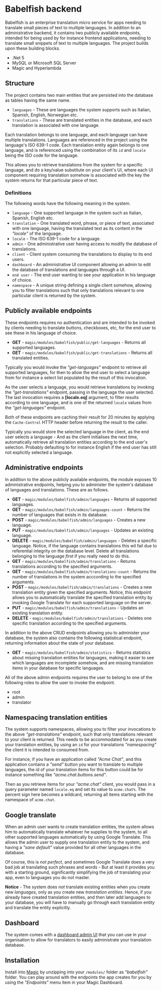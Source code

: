 
# Babelfish backend

Babelfish is an enterprise translation micro service for apps needing to translate small pieces of text
to multiple languages. In addition to an administrative backend, it contains two publicly available
endpoints, intended for being used by for instance frontend applications, needing to translate small
snippets of text to multiple languages. The project builds upon these building blocks.

* .Net 5
* MySQL or Microsoft SQL Server
* Magic and Hyperlambda

## Structure

The project contains two main entities that are persisted into the database as tables having the
same name.

* `languages` - These are languages the system supports such as Italian, Spanish, English, Norwegian etc.
* `translations` - These are translated entities in the database, and each translation is associated with one language.

Each translation belongs to one language, and each language can have multiple translations. Languages are referenced
in the project using the language's ISO 639-1 code. Each translation entity again belongs to one language, and is
referenced using the combination of its `id` and `locale` being the ISO code for the language.

This allows you to retrieve translations from the system for a specific language, and do a key/value substitute
on your client's UI, where each UI component requiring translation somehow is associated with the key the system
returns for that particular piece of text.

### Definitions

The following words have the following meaning in the system.

* `language` - One supported language in the system such as Italian, Spanish, English etc.
* `translation` - One translated word, phrase, or piece of text, associated with one language, having the translated text as its content in the _"locale"_ of the language.
* `locale` - The ISO 639-1 code for a language.
* `admin` - One administrative user having access to modify the database of translations.
* `client` - Client system consuming the translations to display to its end users.
* `dashboard` - An administrative UI component allowing an admin to edit the database of translations and languages through a UI.
* `end user` - The end user wanting to see your application in his language of choice.
* `namespace` - A unique string defining a single client somehow, allowing you to filter translations such that only translations relevant to one particular client is returned by the system.

## Publicly available endpoints

These endpoints requires no authentication and are intended to be invoked by clients
needing to translate buttons, checkboxes, etc, for the end user to see these in his language of
choice.

* __GET__ - `magic/modules/babelfish/public/get-languages` - Returns all supported languages.
* __GET__ - `magic/modules/babelfish/public/get-translations` - Returns all translated entities.

Typically you would invoke the _"get-languages"_ endpoint to retrieve all supported languages, for
then to allow the end user to select a language from for instance a select list populated
by the result of this invocation.

As the user selects a language, you would retrieve translations by invoking the _"get-translations"_
endpoint, passing in the language the user selected. The last invocation requires a **[locale.eq]**
argument, to filter results according to one language, and is one of the returned `locale` values from
the _"get-languages"_ endpoint.

Both of these endpoints are caching their result for 20 minutes by applying the `Cache-Control` HTTP
header before returning the result to the caller.

Typically you would store the selected language in the client, as the end user selects a language -
And as the client initialises the next time, automatically retrieve all translation entities according
to the end user's selection. Probably defaulting to for instance English if the end user has still not
explicitly selected a language.

## Administrative endpoints

In addition to the above publicly available endpoints, the module exposes 10 administrative endpoints,
helping you to administer the system's database of languages and translations. These are as follows.

* __GET__ - `magic/modules/babelfish/admin/languages` - Returns all supported languages.
* __GET__ - `magic/modules/babelfish/admin/languages-count` - Returns the number of languages that exists in its database.
* __POST__ - `magic/modules/babelfish/admin/languages` - Creates a new language.
* __PUT__ - `magic/modules/babelfish/admin/languages` - Updates an existing language.
* __DELETE__ - `magic/modules/babelfish/admin/languages` - Deletes a specific language. Notice, if the language contains translations this wil fail due to referential integrity on the database level. Delete all translations belonging to the language _first_ if you really need to do this.
* __GET__ - `magic/modules/babelfish/admin/translations` - Returns translations according to the specified arguments.
* __GET__ - `magic/modules/babelfish/admin/translations-count` - Returns the number of translations in the system acccording to the specified arguments.
* __POST__ - `magic/modules/babelfish/admin/translations` - Creates a new translation entity given the specified arguments. Notice, this endpoint allows you to automatically translate the specified translation entity by invoking Google Translate for each supported language on the server.
* __PUT__ - `magic/modules/babelfish/admin/translations` - Updates an existing translation entity.
* __DELETE__ - `magic/modules/babelfish/admin/translations` - Deletes one specific translation according to the specified arguments.

In addition to the above CRUD endpoints allowing you to administer your database, the system also contains the following
statistical endpoint, returning information about the state of your database.

* __GET__ - `magic/modules/babelfish/admin/statistics` - Returns statistics about missing translation entities for languages, making it easier to see which languages are incomplete somehow, and are missing translation items in your database for specific languages.

All of the above admin endpoints requires the user to belong to one of the following roles to allow the user to invoke the endpoint.

* root
* admin
* translator

## Namespacing translation entities

The system supports namespaces, allowing you to filter your invocations to the above
_"get-translations"_ endpoint, such that only translations relevant to your client
is returned. This needs to be accommodated for as you create your translation entities, by
using an `id` for your translations _"namespacing"_ the client it is intended to consumed from.

For instance, if you have an application called _"Acme Chat"_, and this application contains a _"send"_
button you want to translate to multiple languages, the id of your translation items for this button
could be for instance something like _"acme.chat.buttons.send"_.

Then as you retrieve items for your _"acme.chat"_ client, you would pass in a query parameter named
`locale.eq` and set its value to `acme.chat%`. The percent sign here becomes a wildcard, returning
all items starting with the namespace of `acme.chat`.

## Google translate

When an admin user wants to create translation entities, the system allows him to automatically translate whatever
he supplies to the system, to all other supported languages automatically by using Google Translate. This allows the
admin user to supply one translation entity to the system, and having a _"sane default"_ value provided for all other
languages in the database.

Of course, this is _not perfect_, and sometimes Google Translate does a very bad job at translating such phrases
and words - But at least it provides you with a starting ground, significantly simplifying the job of translating
your app, even to languages you do not master.

**Notice** - The system does _not_ translate existing entities when you create new _languages_, only as you create
new _translation entities_. Hence, if you already have created translation entities, and then later add languages
to your database, you will have to manually go through each translation entity and translate the entity explicitly.

## Dashboard

The system comes with a [dashboard admin UI](https://github.com/polterguy/babelfish.frontend) that you can use
in your organisation to allow for translators to easily administrate your translation database.

## Installation

Install into [Magic](https://github.com/polterguy/magic) by unzipping into your `/modules/` folder
as _"babelfish"_ folder. You can play around with the endpoints the app creates for you by using the _"Endpoints"_
menu item in your Magic Dashboard.

